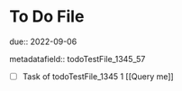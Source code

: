 # To Do File

due:: 2022-09-06

metadatafield:: todoTestFile_1345_57

- [ ] Task of todoTestFile_1345 1 [[Query me]]

